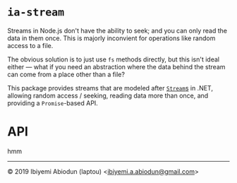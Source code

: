 # `ia-stream`

Streams in Node.js don't have the ability to seek; and you can only read the data in them once. This is majorly inconvient for operations like random access to a file.

The obvious solution is to just use `fs` methods directly, but this isn't ideal either — what if you need an abstraction where the data behind the stream can come from a place other than a file?

This package provides streams that are modeled after [`Stream`s](https://docs.microsoft.com/en-us/dotnet/api/system.io.stream?view=netframework-4.8) in .NET, allowing random access / seeking, reading data more than once, and providing a `Promise`-based API.

# API

hmm

---

© 2019 Ibiyemi Abiodun (laptou) \<ibiyemi.a.abiodun@gmail.com\>